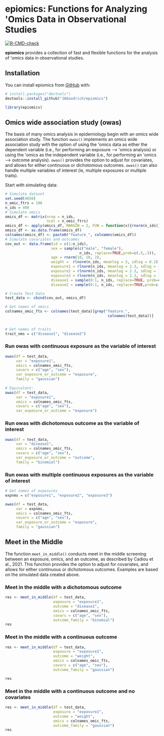 # epiomics: Functions for Analyzing 'Omics Data in Observational Studies

<!-- badges: start -->
[![R-CMD-check](https://github.com/JAGoodrich/epiomics/actions/workflows/R-CMD-check.yaml/badge.svg)](https://github.com/JAGoodrich/epiomics/actions/workflows/R-CMD-check.yaml)
<!-- badges: end -->


**epiomics** provides a collection of fast and flexible functions for the analysis of 'omics data in observational studies.

## Installation

You can install epiomics from [GitHub](https://github.com/) with:

``` r
# install.packages("devtools")
devtools::install_github("JAGoodrich/epiomics")

library(epiomics)
```

## Omics wide association study (owas)

The basis of many omics analysis in epidemiology begin with an omics wide association study. The function `owas()` implements an omics wide association study with the option of using the 'omics data as either the dependent variable (i.e., for performing an exposure --\> 'omics analysis) or using the 'omics as the independent variable (i.e., for performing an 'omics --\> outcome analysis). `owas()` provides the option to adjust for covariates, and allows for either continuous or dichotomous outcomes. `owas()` can also handle multiple variables of interest (ie, multiple exposures or multiple traits). 

Start with simulating data:

``` r
# Simulate dataset
set.seed(4656)
n_omic_ftrs = 100
n_ids = 400
# Simulate omics
omics_df <- matrix(nrow = n_ids, 
                   ncol = n_omic_ftrs)
omics_df <- apply(omics_df, MARGIN = 2, FUN = function(x){rnorm(n_ids)})
omics_df <- as.data.frame(omics_df)
colnames(omics_df) <- paste0("feature_", colnames(omics_df))
# Simulate covariates and outcomes
cov_out <- data.frame(id = c(1:n_ids),
                     sex = sample(c("male", "female"),
                                  n_ids, replace=TRUE,prob=c(.5,.5)),
                     age = rnorm(10, 10, 2),
                     weight =  rlnorm(n_ids, meanlog = 3, sdlog = 0.2),
                     exposure1 = rlnorm(n_ids, meanlog = 2.3, sdlog = 1),
                     exposure2 = rlnorm(n_ids, meanlog = 2.3, sdlog = 1),
                     exposure3 = rlnorm(n_ids, meanlog = 2.3, sdlog = 1),
                     disease1 = sample(0:1, n_ids, replace=TRUE, prob=c(.9,.1)), 
                     disease2 = sample(0:1, n_ids, replace=TRUE,prob=c(.9,.1)))

# Create Test Data
test_data <- cbind(cov_out, omics_df)

# Get names of omics
colnames_omic_fts <- colnames(test_data)[grep("feature_",
                                               colnames(test_data))]
                                               

# Get names of traits
trait_nms = c("disease1", "disease2")
```

### Run owas with continuous exposure as the variable of interest

``` r
owas(df = test_data, 
     var = "exposure1", 
     omics = colnames_omic_fts, 
     covars = c("age", "sex"), 
     var_exposure_or_outcome = "exposure", 
     family = "gaussian")
     
# Equivalent: 
owas(df = test_data, 
     var = "exposure1", 
     omics = colnames_omic_fts, 
     covars = c("age", "sex"), 
     var_exposure_or_outcome = "exposure")  
```

### Run owas with dichotomous outcome as the variable of interest
``` r
owas(df = test_data, 
     var = "disease1", 
     omics = colnames_omic_fts, 
     covars = c("age", "sex"), 
     var_exposure_or_outcome = "outcome", 
     family = "binomial")
```

### Run owas with multiple continuous exposures as the variable of interest
``` r
# Get names of exposures
expnms = c("exposure1", "exposure2", "exposure3")

owas(df = test_data, 
     var = expnms, 
     omics = colnames_omic_fts, 
     covars = c("age", "sex"), 
     var_exposure_or_outcome = "exposure", 
     family = "gaussian")
```


## Meet in the Middle

The function `meet_in_middle()` conducts meet in the middle screening between an exposure, omics, and an outcome, as described by Cadiou et al., 2021. This function provides the option to adjust for covariates, and allows for either continuous or dichotomous outcomes. Examples are based on the simulated data created above. 

### Meet in the middle with a dichotomous outcome

``` r
res <- meet_in_middle(df = test_data,
                      exposure = "exposure1", 
                      outcome = "disease1", 
                      omics = colnames_omic_fts,
                      covars = c("age", "sex"), 
                      outcome_family = "binomial")
res
``` 


### Meet in the middle with a continuous outcome 

``` r
res <- meet_in_middle(df = test_data,
                      exposure = "exposure1", 
                      outcome = "weight", 
                      omics = colnames_omic_fts,
                      covars = c("age", "sex"), 
                      outcome_family = "gaussian")

res
``` 


### Meet in the middle with a continuous outcome and no covariates

``` r 
res <- meet_in_middle(df = test_data,
                      exposure = "exposure1", 
                      outcome = "weight", 
                      omics = colnames_omic_fts,
                      outcome_family = "gaussian")
res
```


